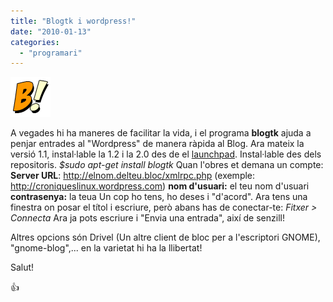 ```yaml
---
title: "Blogtk i wordpress!"
date: "2010-01-13"
categories: 
  - "programari"
---
```


![blogtk](images/BloGTK-icon.png)

A vegades hi ha maneres de facilitar la vida, i el programa **blogtk** ajuda a penjar entrades al "Wordpress" de manera ràpida al Blog. Ara mateix la versió 1.1, instal·lable la 1.2 i la 2.0 des de el [launchpad](https://launchpad.net/blogtk). Instal·lable des dels repositoris. _$sudo apt-get install blogtk_ Quan l'obres et demana un compte: **Server URL**: http://elnom.delteu.bloc/xmlrpc.php (exemple: http://croniqueslinux.wordpress.com) **nom d'usuari:** el teu nom d'usuari **contrasenya:** la teua Un cop ho tens, ho deses i "d'acord". Ara tens una finestra on posar el títol i escriure, però abans has de conectar-te: _Fitxer > Connecta_ Ara ja pots escriure i "Envia una entrada", així de senzill!

Altres opcions són Drivel (Un altre client de bloc per a l'escriptori GNOME), "gnome-blog",... en la varietat hi ha la llibertat! 

Salut!

:+1:
